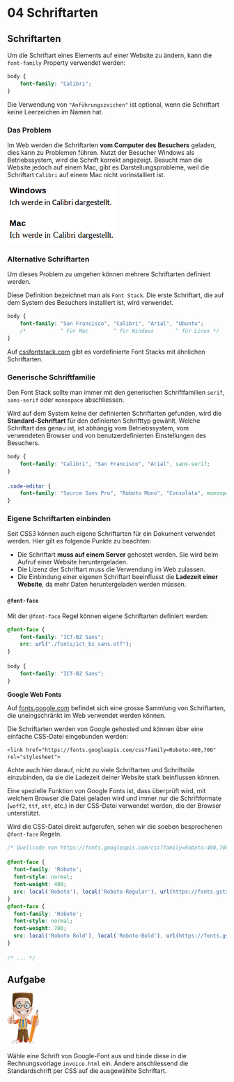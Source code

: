 # 04 Schriftarten

## Schriftarten

Um die Schriftart eines Elements auf einer Website zu ändern, kann die `font-family` Property verwendet werden:

```css
body {
    font-family: "Calibri";
}
```

Die Verwendung von `"Anführungszeichen"` ist optional, wenn die Schriftart keine Leerzeichen im Namen hat.

### Das Problem

Im Web werden die Schriftarten **vom Computer des Besuchers** geladen, dies kann zu Problemen führen. Nutzt der Besucher Windows als Betriebssystem, wird die Schrift korrekt angezeigt. Besucht man die Website jedoch auf einem Mac, gibt es Darstellungsprobleme, weil die Schriftart `Calibri` auf einem Mac nicht vorinstalliert ist.

![Fehlende Schriftart](../.gitbook/assets/calibri.png)

### Alternative Schriftarten

Um dieses Problem zu umgehen können mehrere Schriftarten definiert werden.

Diese Definition bezeichnet man als `Font Stack`. Die erste Schriftart, die auf dem System des Besuchers installiert ist, wird verwendet.

```css
body {
    font-family: "San Francisco", "Calibri", "Arial", "Ubuntu";
    /*           ^ Für Mac        ^ für Windows       ^ für Linux */
}
```

Auf [cssfontstack.com](https://www.cssfontstack.com/) gibt es vordefinierte Font Stacks mit ähnlichen Schriftarten.

### Generische Schriftfamilie

Den Font Stack sollte man immer mit den generischen Schriftfamilien `serif`, `sans-serif` oder `monospace` abschliessen.

Wird auf dem System keine der definierten Schriftarten gefunden, wird die **Standard-Schriftart** für den definierten Schrifttyp gewählt. Welche Schriftart das genau ist, ist abhängig vom Betriebssystem, vom verwendeten Browser und von benutzerdefinierten Einstellungen des Besuchers.

```css
body {
    font-family: "Calibri", "San Francisco", "Arial", sans-serif;
}

.code-editor {
    font-family: "Source Sans Pro", "Roboto Mono", "Consolata", monospace;
}
```

### Eigene Schriftarten einbinden

Seit CSS3 können auch eigene Schriftarten für ein Dokument verwendet werden. Hier gilt es folgende Punkte zu beachten:

* Die Schriftart **muss auf einem Server** gehostet werden. Sie wird beim Aufruf einer Website heruntergeladen.
* Die Lizenz der Schriftart muss die Verwendung im Web zulassen.
* Die Einbindung einer eigenen Schriftart beeinflusst die **Ladezeit einer Website**, da mehr Daten heruntergeladen werden müssen.

#### `@font-face`

Mit der `@font-face` Regel können eigene Schriftarten definiert werden:

```css
@font-face {
    font-family: "ICT-BZ Sans";
    src: url("./fonts/ict_bz_sans.otf");
}

body {
    font-family: "ICT-BZ Sans";
}
```

**Google Web Fonts**

Auf [fonts.google.com](https://fonts.google.com/) befindet sich eine grosse Sammlung von Schriftarten, die uneingschränkt im Web verwendet werden können.

Die Schriftarten werden von Google gehosted und können über eine einfache CSS-Datei eingebunden werden:

```markup
<link href="https://fonts.googleapis.com/css?family=Roboto:400,700" rel="stylesheet">
```

Achte auch hier darauf, nicht zu viele Schriftarten und Schriftstile einzubinden, da sie die Ladezeit deiner Website stark beinflussen können.

Eine spezielle Funktion von Google Fonts ist, dass überprüft wird, mit welchem Browser die Datei geladen wird und immer nur die Schriftformate (`woff2`, `ttf`, `otf`, etc.) in der CSS-Datei verwendet werden, die der Browser unterstützt.

Wird die CSS-Datei direkt aufgerufen, sehen wir die soeben besprochenen `@font-face` Regeln.

```css
/* Quellcode von https://fonts.googleapis.com/css?family=Roboto:400,700 */

@font-face {
  font-family: 'Roboto';
  font-style: normal;
  font-weight: 400;
  src: local('Roboto'), local('Roboto-Regular'), url(https://fonts.gstatic.com/s/roboto/v18/ek4gzZ-GeXAPcSbHtCeQI_esZW2xOQ-xsNqO47m55DA.woff2) format('woff2');
}
@font-face {
  font-family: 'Roboto';
  font-style: normal;
  font-weight: 700;
  src: local('Roboto Bold'), local('Roboto-Bold'), url(https://fonts.gstatic.com/s/roboto/v18/d-6IYplOFocCacKzxwXSOFtXRa8TVwTICgirnJhmVJw.woff2) format('woff2');
}

/* ... */
```

## Aufgabe

![](../.gitbook/assets/ralph.png)

Wähle eine Schrift von Google-Font aus und binde diese in die Rechnungsvorlage `invoice.html` ein. Ändere anschliessend die Standardschrift per CSS auf die ausgewählte Schriftart.
